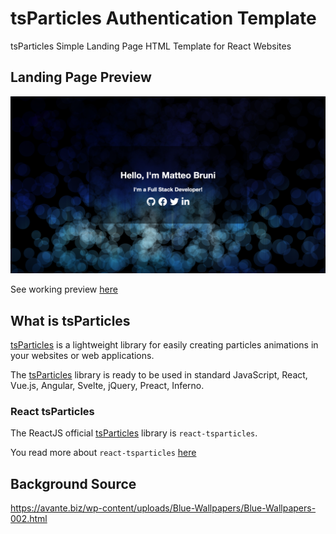 # tsParticles Authentication Template

tsParticles Simple Landing Page HTML Template for React Websites

## Landing Page Preview
[![login](https://raw.githubusercontent.com/tsparticles/react-landing-page-template/master/__screenshots/landing.png)](https://tsparticles.github.io/react-landing-page-template/)

See working preview [here](https://tsparticles.github.io/react-landing-page-template/)

## What is tsParticles

[tsParticles](https://github.com/matteobruni/tsparticles) is a lightweight library for easily creating particles animations in your websites or web applications.

The [tsParticles](https://github.com/matteobruni/tsparticles) library is ready to be used in standard JavaScript, React, Vue.js, Angular, Svelte, jQuery, Preact, Inferno.

### React tsParticles

The ReactJS official [tsParticles](https://github.com/matteobruni/tsparticles) library is `react-tsparticles`.

You read more about `react-tsparticles` [here](https://github.com/matteobruni/tsparticles/blob/master/components/react/README.md) 

## Background Source

<https://avante.biz/wp-content/uploads/Blue-Wallpapers/Blue-Wallpapers-002.html>
